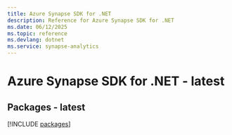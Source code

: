 ```yaml
---
title: Azure Synapse SDK for .NET
description: Reference for Azure Synapse SDK for .NET
ms.date: 06/12/2025
ms.topic: reference
ms.devlang: dotnet
ms.service: synapse-analytics
---
```

# Azure Synapse SDK for .NET - latest
## Packages - latest
[!INCLUDE [packages](synapse-index.md)]